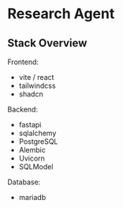 # Research Agent

## Stack Overview

Frontend:
- vite / react
- tailwindcss
- shadcn

Backend:
- fastapi
- sqlalchemy
- PostgreSQL
- Alembic
- Uvicorn
- SQLModel

Database:
- mariadb

